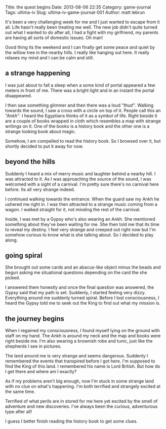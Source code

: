 Title: the quest begins
Date: 2013-08-06 22:35
Category: game-journal
Tags: ultima-iv
Slug: ultima-iv-game-journal-001
Author: matt lebrun


It's been a very challenging week for me and I just wanted to escape from 
it all. Life hasn't really been treating me well. The new job didn't quite 
turned out what I wanted to do after all, I had a fight with my 
girlfriend, my parents are having all sorts of domestic issues. Oh man!

Good thing its the weekend and I can finally get some peace and quiet by 
the willow tree in the nearby hills. I really like hanging out here. It 
really relaxes my mind and I can be calm and still.


## a strange happening

I was just about to fall a sleep when a some kind of portal appeared a few 
meters in front of me. There was a bright light and in an instant the 
portal disappeared. 

I then saw something glimmer and then there was a loud *"thud"*. Walking 
towards the sound, I saw a cross with a circle on top of it. People call 
this an *"Ankh"*. I heard the Egyptians thinks of it as a symbol of life. 
Right beside it are a couple of books wrapped in cloth which resembles a 
map with strange writings on it. One of the books is a history book and 
the other one is a strange looking book about magic.

Somehow, I am compelled to read the history book. So I browsed over it, 
but shortly decided to put it away for now. 


## beyond the hills

Suddenly I heard a mix of merry music and laughter behind a nearby hill. 
I was attracted to it. As I was approaching the source of the sound, I was 
welcomed with a sight of a carnival. I'm pretty sure there's no carnival 
here before. Its all very strange indeed. 

I continued walking towards the entrance. When the guard saw my Ankh he 
ushered me right in. I was then attracted to a strange music coming from a 
wagon. I walked straight for it, not minding the rest of the carnival. 

Inside, I was met by a Gypsy who's also wearing an Ankh. She mentioned 
something about they've been waiting for me. She then told me that its 
time to reveal my destiny. I feel very strange and creeped out right now 
but I'm somehow curious to know what is she talking about. So I decided to 
play along.


## going spiral

She brought out some cards and an abacus-like object minus the beads and 
begun asking me situational questions depending on the card the she 
picked. 

I answered them honestly and once the final question was answered, the 
Gypsy said that my path is set. Suddenly, I started feeling very dizzy. 
Everything around me suddenly turned spiral. Before I lost consciousness, 
I heard the Gypsy told me to seek out the King to find out what my mission 
is. 


## the journey begins

When I regained my consciousness, I found myself lying on the ground with 
staff on my hand. The Ankh is around my neck and the map and books were 
right beside me. I'm also wearing a brownish robe and tunic, just like the 
shepherds I see in pictures. 

The land around me is very strange and seems dangerous. Suddenly I 
remembered the events that transpired before I got here. I'm supposed to 
find the King of this land. I remembered his name is Lord British. But how 
do I get there and where am I exactly?

As if my problems aren't big enough, now I'm stuck in some strange land 
with no clue on what's happening. I'm both terrified and strangely excited 
at the same time. 

Terrified of what perils are in stored for me here yet excited by the 
smell of adventure and new discoveries. I've always been the curious, 
adventurous type after all!

I guess I better finish reading the history book to get some clues.
